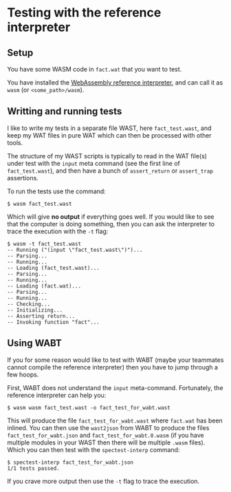 Testing with the reference interpreter
======================================

Setup
-----

You have some WASM code in `fact.wat` that you want to test.

You have installed the [WebAssembly reference
interpreter](https://github.com/WebAssembly/spec/tree/master/interpreter),
and can call it as `wasm` (or `<some_path>/wasm`).


Writting and running tests
--------------------------

I like to write my tests in a separate file WAST, here
`fact_test.wast`, and keep my WAT files in pure WAT which can then be
processed with other tools.

The structure of my WAST scripts is typically to read in the WAT
file(s) under test with the `input` meta command (see the first line
of `fact_test.wast`), and then have a bunch of `assert_return` or
`assert_trap` assertions.

To run the tests use the command:

    $ wasm fact_test.wast

Which will give **no output** if everything goes well. If you would
like to see that the computer is doing something, then you can ask the
interpreter to trace the execution with the `-t` flag:

```
$ wasm -t fact_test.wast
-- Running ("(input \"fact_test.wast\")")...
-- Parsing...
-- Running...
-- Loading (fact_test.wast)...
-- Parsing...
-- Running...
-- Loading (fact.wat)...
-- Parsing...
-- Running...
-- Checking...
-- Initializing...
-- Asserting return...
-- Invoking function "fact"...
```

Using WABT
----------

If you for some reason would like to test with WABT (maybe your
teammates cannot compile the reference interpreter) then you have to
jump through a few hoops.

First, WABT does not understand the `input` meta-command. Fortunately,
the reference interpreter can help you:

    $ wasm wasm fact_test.wast -o fact_test_for_wabt.wast

This will produce the file `fact_test_for_wabt.wast` where `fact.wat`
has been inlined. You can then use the `wast2json` from WABT to
produce the files `fact_test_for_wabt.json` and
`fact_test_for_wabt.0.wasm` (if you have multiple modules in your WAST
then there will be multiple `.wasm` files). Which you can then test
with the `spectest-interp` command:

    $ spectest-interp fact_test_for_wabt.json
    1/1 tests passed.

If you crave more output then use the `-t` flag to trace the execution.
